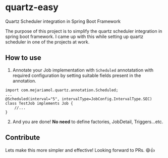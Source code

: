 # quartz-easy
Quartz Scheduler integration in Spring Boot Framework

The purpose of this project is to simplify the quartz scheduler integration in spring boot framework. I came up with this while setting up quartz scheduler in one of the projects at work.

## How to use
1. Annotate your Job implementation with `Scheduled` annotatation with required configuration by setting suitable fields present in the annotation.
```
import com.mejariamol.quartz.annotation.Scheduled;
...
@Scheduled(interval="5", intervalType=JobConfig.IntervalType.SEC)
class TestJob implements Job {
    //...
}
```
2. And you are done! **No need** to define factories, JobDetail, Triggers...etc.

## Contribute
Lets make this more simpler and effective! Looking forward to PRs. :smile::+1:
